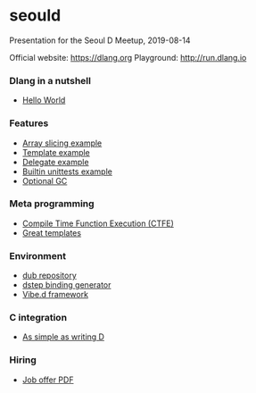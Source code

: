 # seould

Presentation for the Seoul D Meetup, 2019-08-14

Official website: https://dlang.org
Playground: http://run.dlang.io

### Dlang in a nutshell

- [Hello World](https://run.dlang.io/is/ef2NHZ)

### Features

- [Array slicing example](https://run.dlang.io/is/keTCD9)
- [Template example](https://run.dlang.io/is/bGOJ7q)
- [Delegate example](https://run.dlang.io/is/69k3jn)
- [Builtin unittests example](https://run.dlang.io/is/vgr4OD)
- [Optional GC](https://run.dlang.io/is/7ny08Z)

### Meta programming

- [Compile Time Function Execution (CTFE)](https://run.dlang.io/is/EfQyBq)
- [Great templates](https://run.dlang.io/is/UlzSeu)

### Environment

- [dub repository](http://code.dlang.org/)
- [dstep binding generator](https://github.com/jacob-carlborg/dstep)
- [Vibe.d framework](http://code.dlang.org/packages/vibe-d)

### C integration

- [As simple as writing D](https://run.dlang.io/is/8s5dq6)

### Hiring

- [Job offer PDF](https://bosagora.io/pdf/DDev.pdf)
